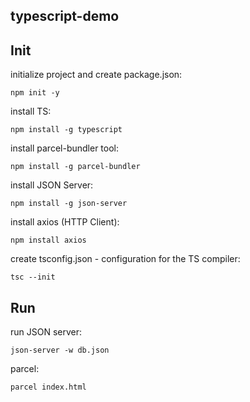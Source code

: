 typescript-demo
-----

## Init

initialize project and create package.json:
```
npm init -y
```

install TS:
```
npm install -g typescript
```

install parcel-bundler tool:
```
npm install -g parcel-bundler
```

install JSON Server:
```
npm install -g json-server
```

install axios (HTTP Client):
```
npm install axios
```

create tsconfig.json - configuration for the TS compiler:
```
tsc --init
```

## Run

run JSON server:
```
json-server -w db.json
```

parcel:
```
parcel index.html
```
